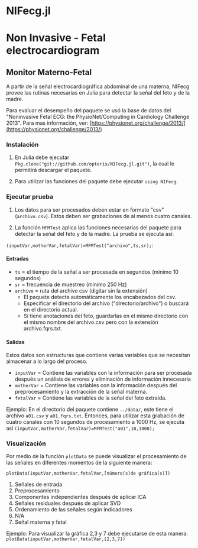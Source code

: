 # NIFecg.jl
# Non Invasive - Fetal electrocardiogram
## Monitor Materno-Fetal

A partir de la señal electrocardiográfica abdominal de una materna, NIFecg provee las rutinas necesarias en Julia para detectar la señal del feto y de la madre.

Para evaluar el desempeño del paquete se usó la base de datos del "Noninvasive Fetal ECG: the PhysioNet/Computing in Cardiology Challenge 2013". Para mas información, ver: [https://physionet.org/challenge/2013/](https://physionet.org/challenge/2013/)


### Instalación

1. En Julia debe ejecutar `Pkg.clone("git://github.com/opterix/NIFecg.jl.git")`, la cual le permitirá descargar el paquete.

2. Para utilizar las funciones  del paquete debe ejecutar `using NIFecg`.


### Ejecutar prueba

1. Los datos para ser procesados deben estar en formato "csv" (`archivo.csv`). Estos deben ser grabaciones de al menos cuatro canales.

2. La función `MFMTest` aplica las funciones necesarias del paquete para detectar la señal del feto y de la madre. La prueba se ejecuta así:

`(inputVar,motherVar,fetalVar)=MFMTest("archivo",ts,sr);`:

#### Entradas
- `ts` =  el tiempo de la señal a ser procesada en segundos (mínimo 10 segundos)
- `sr` =  frecuencia de muestreo (mínimo 250 Hz)
- `archivo` = ruta del archivo csv (digitar sin la extensión)
	- El paquete detecta automáticamente los encabezados del csv.
	- Especificar el directorio del archivo ("directorio/archivo") o buscará en el directorio actual.
	- Sí tiene anotaciones del feto, guardarlas en el mismo directorio con el mismo nombre del archivo.csv pero con la extensión archivo.fqrs.txt.

#### Salidas

Estos datos son estructuras que contiene varias variables que se necesitan almacenar a lo largo del proceso.

- `inputVar` = Contiene las variables con la información para ser procesada después un análisis de errores y eliminación de información innecesaria
- `motherVar` = Contiene las variables con la información después del preprocesamiento y la extracción de la señal materna.
- `fetalVar` = Contiene las variables de la señal del feto extraída.

Ejemplo: En el directorio del paquete contiene `../data/`, este tiene el archivo `a01.csv` y `a01.fqrs.txt`. Entonces, para utilizar esta grabación de cuatro canales con 10 segundos de procesamiento a 1000 Hz, se ejecuta así `(inputVar,motherVar,fetalVar)=MFMTest("a01",10,1000);`


### Visualización

Por medio de la función `plotData` se puede visualizar el procesamiento de las señales en diferentes momentos de la siguiente manera:

`plotData(inputVar,motherVar,fetalVar,[número(s)de gráfica(s)])`

1. Señales de entrada
2. Preprocesamiento
3. Componentes independientes después de aplicar ICA
4. Señales residuales después de aplicar SVD
5. Ordenamiento de las señales según indicadores
6. N/A
7. Señal materna y fetal

Ejemplo: Para visualizar la gráfica 2,3 y 7 debe ejecutarse de esta manera: `plotData(inputVar,motherVar,fetalVar,[2,3,7])`





